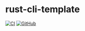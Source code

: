 # rust-cli-template

[![CI](https://github.com/qryxip/rust-cli-template/workflows/CI/badge.svg)](https://github.com/qryxip/rust-cli-template/actions?workflow=CI)
[![GitHub](https://img.shields.io/github/license/qryxip/rust-cli-template)](http://creativecommons.org/publicdomain/zero/1.0/)

